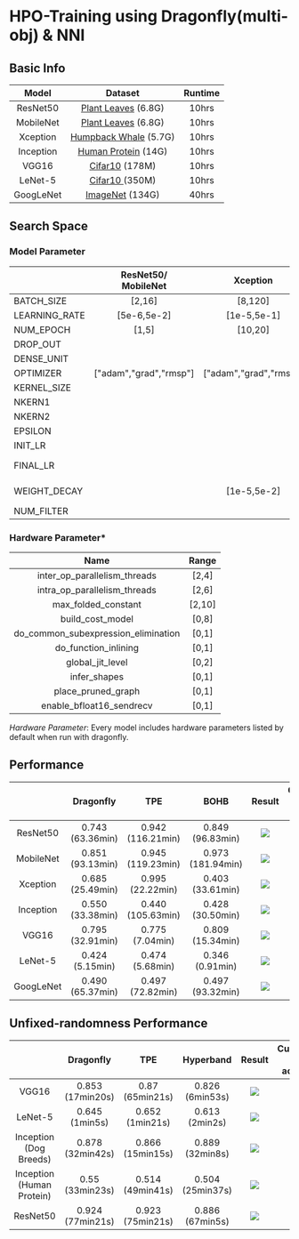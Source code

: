# HPO-Training using Dragonfly(multi-obj) & NNI

## Basic Info

|   Model   |                           Dataset                            | Runtime |
| :-------: | :----------------------------------------------------------: | :-----: |
| ResNet50  | [Plant Leaves](https://www.tensorflow.org/datasets/catalog/plant_leaves) (6.8G) |  10hrs  |
| MobileNet | [Plant Leaves](https://www.tensorflow.org/datasets/catalog/plant_leaves) (6.8G) |  10hrs  |
| Xception  | [Humpback Whale](https://www.kaggle.com/c/humpback-whale-identification) (5.7G) |  10hrs  |
| Inception | [Human Protein](https://www.kaggle.com/mathormad/inceptionv3-baseline-lb-0-379/data) (14G) |  10hrs  |
|   VGG16   | [Cifar10](https://www.tensorflow.org/api_docs/python/tf/keras/datasets/cifar10) (178M) |  10hrs  |
|  LeNet-5  | [Cifar10 ](https://www.cs.toronto.edu/~kriz/cifar.html)(350M) |  10hrs  |
| GoogLeNet |         [ImageNet](http://www.image-net.org/) (134G)         |  40hrs  |

## Search Space

### Model Parameter

|               | ResNet50/<br />MobileNet |        Xception        |       Inception        |         VGG16          | LeNet-5                |  GoogLeNet  |
| :------------ | :----------------------: | :--------------------: | :--------------------: | :--------------------: | ---------------------- | :---------: |
| BATCH_SIZE    |          [2,16]          |        [8,120]         |         [2,32]         |        [8,128]         | [10,800]               |   [8,64]    |
| LEARNING_RATE |       [5e-6,5e-2]        |      [1e-5,5e-1]       |      [1e-6,1e-2]       |      [1e-5,5e-1]       | [1e-6,1e-2]            |             |
| NUM_EPOCH     |          [1,5]           |        [10,20]         |         [2,5]          |         [2,30]         | [10,100]               |   80[1,3]   |
| DROP_OUT      |                          |                        |                        |                        |                        |             |
| DENSE_UNIT    |                          |                        |        [64,512]        |       [64,1024]        | [16,1024]              |             |
| OPTIMIZER     |  ["adam","grad","rmsp"]  | ["adam","grad","rmsp"] | ["adam","grad","rmsp"] | ["adam","grad","rmsp"] | ["adam","grad","rmsp"] |             |
| KERNEL_SIZE   |                          |                        |                        |         [1,5]          |                        |             |
| NKERN1        |                          |                        |                        |                        | [5,30]                 |             |
| NKERN2        |                          |                        |                        |                        | [31,60]                |             |
| EPSILON       |                          |                        |                        |                        |                        |  [0.1,1.0]  |
| INIT_LR       |                          |                        |                        |                        |                        |  [1e-2,1]   |
| FINAL_LR      |                          |                        |                        |                        |                        | [1e-6,5e-4] |
| WEIGHT_DECAY  |                          |      [1e-5,5e-2]       |                        |      [1e-5,8e-2]       |                        | [2e-5,2e-3] |
| NUM_FILTER    |                          |                        |        [16,128]        |         [8,64]         |                        |             |

### Hardware Parameter*

|                Name                 | Range  |
| :---------------------------------: | :----: |
|    inter_op_parallelism_threads     | [2,4]  |
|    intra_op_parallelism_threads     | [2,6]  |
|         max_folded_constant         | [2,10] |
|          build_cost_model           | [0,8]  |
| do_common_subexpression_elimination | [0,1]  |
|        do_function_inlining         | [0,1]  |
|          global_jit_level           | [0,2]  |
|            infer_shapes             | [0,1]  |
|         place_pruned_graph          | [0,1]  |
|      enable_bfloat16_sendrecv       | [0,1]  |

*Hardware Parameter*: Every model includes hardware parameters listed by default when run with dragonfly.

## Performance

|           |    Dragonfly     |        TPE        |       BOHB        |                            Result                            |                   Cumulative Best accuracy                   |
| :-------: | :--------------: | :---------------: | :---------------: | :----------------------------------------------------------: | :----------------------------------------------------------: |
| ResNet50  | 0.743 (63.36min) | 0.942 (116.21min) | 0.849 (96.83min)  | ![](https://lh3.googleusercontent.com/-U5hhnRP9CaM/Xxkkb26bhLI/AAAAAAAAAT0/hFiQDKpjhcM66EpaZbTWydFoyP07laBNwCK8BGAsYHg/s512/2020-07-22.png) | ![](https://lh3.googleusercontent.com/-xdQZQUfEyOg/XxkkbCGyOQI/AAAAAAAAATw/FDsL1lbDS5MQaCKuaiz1YxJibn38mgHwACK8BGAsYHg/s512/2020-07-22.png) |
| MobileNet | 0.851 (93.13min) | 0.945 (119.23min) | 0.973 (181.94min) | ![](https://lh3.googleusercontent.com/-8RKoBF04W6g/XxkknTOt4pI/AAAAAAAAAT8/Zlk_jWibDL0AcT4KvbemdX6KRw70wPNswCK8BGAsYHg/s512/2020-07-22.png) | ![](https://lh3.googleusercontent.com/-6VJY6WVWFVI/XxkkmYKb22I/AAAAAAAAAT4/IuB7ZZJBey04qk_a1wW35O7pUHmKv4PZgCK8BGAsYHg/s512/2020-07-22.png) |
| Xception  | 0.685 (25.49min) | 0.995 (22.22min)  | 0.403 (33.61min)  | ![](https://lh3.googleusercontent.com/-Sxxftb3bnfg/XxnT8tG81OI/AAAAAAAAAUg/UAKlCL6DJuINCmJ41ZIez4EE04DdDzd3gCK8BGAsYHg/s512/2020-07-23.png) | ![](https://lh3.googleusercontent.com/-AL-CRndM2x0/XxnT7x1PFFI/AAAAAAAAAUc/Ba6fZdZGV7AsY7wyjaY9qnWPDFsGNUWZQCK8BGAsYHg/s512/2020-07-23.png) |
| Inception | 0.550 (33.38min) | 0.440 (105.63min) | 0.428 (30.50min)  | ![](https://lh3.googleusercontent.com/-4xdgF5j1_U4/XxcVzcPq57I/AAAAAAAAATE/6jNkc5Wtr_Aw5hclerGPNXpIlYUXo28LwCK8BGAsYHg/s512/2020-07-21.png) | ![](https://lh3.googleusercontent.com/-B5pYR_0it2k/XxcVyRe-8fI/AAAAAAAAATA/bOAHdueQOLIZsJGzqWRRKlOoXAqAZJ7bQCK8BGAsYHg/s512/2020-07-21.png) |
|   VGG16   | 0.795 (32.91min) |  0.775 (7.04min)  | 0.809 (15.34min)  | ![](https://lh3.googleusercontent.com/-kAz-xqmNzeU/XxklJCqzj_I/AAAAAAAAAUQ/At5eRaCFjA0InUvvmH4dFYuecFyXPQk7QCK8BGAsYHg/s512/2020-07-22.png) | ![](https://lh3.googleusercontent.com/-xrLSbvmdQvY/XxklIEuSDwI/AAAAAAAAAUM/07Z5Nr_9S4w8AwFC1go7KXF-yKKkr6UTgCK8BGAsYHg/s512/2020-07-22.png) |
|  LeNet-5  | 0.424 (5.15min)  |  0.474 (5.68min)  |  0.346 (0.91min)  | ![](https://lh3.googleusercontent.com/-gI-UZfMM_oY/XxkYGv0NXyI/AAAAAAAAATk/ZKsxIovv-v06paGVeeJMaZ2YhL_GZvXGwCK8BGAsYHg/s512/2020-07-22.png) | ![](https://lh3.googleusercontent.com/-Q-012FLVO0Y/XxkYEVi7tEI/AAAAAAAAATg/IrwKZz3txNksCozuWW8OT-QL4B6Aui-9QCK8BGAsYHg/s512/2020-07-22.png) |
| GoogLeNet | 0.490 (65.37min) | 0.497 (72.82min)  | 0.497 (93.32min)  | ![](https://lh3.googleusercontent.com/-nGF0qKF9r6k/XxFMMpWeY7I/AAAAAAAAAS0/GMAbuMyO5Oo-bCAI_dv206vFz9ieSXtqACK8BGAsYHg/s512/2020-07-16.png) | ![](https://lh3.googleusercontent.com/-3LQZ1tU6rKs/XxFMLEC8inI/AAAAAAAAASw/iBjQQBjmnuwLFxBmBKl6nmaigAcJKxD5wCK8BGAsYHg/s512/2020-07-16.png) |

## Unfixed-randomness Performance

|                           |    Dragonfly     |       TPE        |    Hyperband     |                            Result                            |                   Cumulative Best accuracy                   |
| :-----------------------: | :--------------: | :--------------: | :--------------: | :----------------------------------------------------------: | :----------------------------------------------------------: |
|           VGG16           | 0.853 (17min20s) | 0.87 (65min21s)  | 0.826 (6min53s)  | ![](https://lh3.googleusercontent.com/-rBBWlBI47ZE/XvMsgNYl7FI/AAAAAAAAAPQ/qQglaGHuxK8H3yBPfsjYLQ8byfXVGvA9QCK8BGAsYHg/s512/2020-06-24.png) | ![](https://lh3.googleusercontent.com/-dnw077p5pCM/Xu8QbwcV73I/AAAAAAAAANk/8W2gsUGNMBYmYmCcBnyPoU6itFGdVjLFgCK8BGAsYHg/s512/2020-06-21.png) |
|          LeNet-5          |  0.645 (1min5s)  | 0.652 (1min21s)  |  0.613 (2min2s)  | ![](https://lh3.googleusercontent.com/-Zwp1028BOks/XvMsZkG6FVI/AAAAAAAAAPM/AgUmmyJH8zUcgdFLUlT8-br0J823nOxKwCK8BGAsYHg/s512/2020-06-24.png) | ![](https://lh3.googleusercontent.com/-Bo22LOKSOO0/XvEEBGtQpVI/AAAAAAAAAOE/FHksoSUg7WcERRFlJPShSQST0ovau7wZACK8BGAsYHg/s512/2020-06-22.png) |
|  Inception (Dog Breeds)   | 0.878 (32min42s) | 0.866 (15min15s) | 0.889 (32min8s)  | ![](https://lh3.googleusercontent.com/-dmCMjiPqu8M/XvMsQgqY5pI/AAAAAAAAAPI/4UxL-CaywQsRJb17bP1S96UcMFaRWAFxQCK8BGAsYHg/s512/2020-06-24.png) | ![](https://lh3.googleusercontent.com/-g7AWvZQ5YF8/Xuu7IxlwPdI/AAAAAAAAAhw/L34Sw9Z0jv0xrg8BRSC9RKfogI3ziXWowCK8BGAsYHg/s512/2020-06-18.png) |
| Inception (Human Protein) | 0.55 (33min23s)  | 0.514 (49min41s) | 0.504 (25min37s) | ![](https://lh3.googleusercontent.com/-RrIW_LWbZtg/XvhHkLlpKSI/AAAAAAAAAPo/9pHOJIdV8KUSwP0d5ow4C9A2_ApgRs9VgCK8BGAsYHg/s512/2020-06-28.png) | ![](https://lh3.googleusercontent.com/-RBEETTccvK0/XvhHiwwqlDI/AAAAAAAAAPk/OJTEzU_XlWk4_EDbSfnH8-HCFAgOhEbCACK8BGAsYHg/s512/2020-06-28.png) |
|         ResNet50          | 0.924 (77min21s) | 0.923 (75min21s) | 0.886 (67min5s)  | ![](https://lh3.googleusercontent.com/-9pIHqTL3Zi0/XvMr-gHilXI/AAAAAAAAAPA/iXxC7JbekYEE1uUDvAMi1p9bL0gz06DnwCK8BGAsYHg/s512/2020-06-24.png) | ![](https://lh3.googleusercontent.com/-0o4gDW65aQ8/Xuu7X9KZ1JI/AAAAAAAAAh4/Zg9fmmxLAAklY1yr509itEPjphfURw5tQCK8BGAsYHg/s512/2020-06-18.png) |

